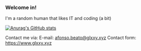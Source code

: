 ### Welcome in!

I'm a random human that likes IT and coding (a bit)

[![Anurag's GitHub stats](https://github-readme-stats.vercel.app/api?username=glxxyxafonso)](https://github.com/anuraghazra/github-readme-stats)

Contact me via:
E-mail: afonso.beato@glxxy.xyz
Contact form: https://www.glxxy.xyz
